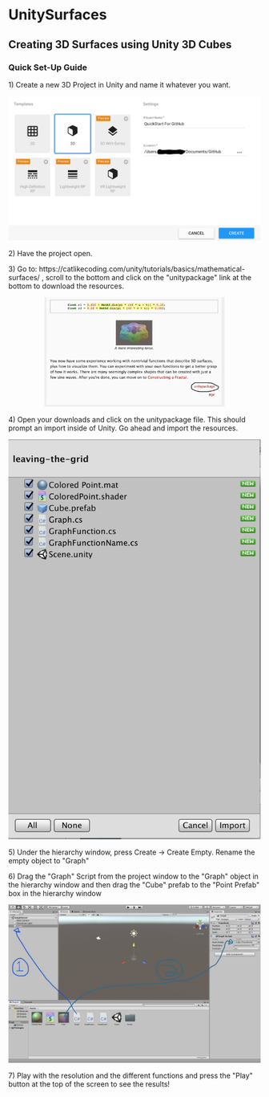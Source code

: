 # UnitySurfaces
## Creating 3D Surfaces using Unity 3D Cubes
### Quick Set-Up Guide
<p>1) Create a new 3D Project in Unity and name it whatever you want.</p>
<p align="center">
  <img width="720" src=ScreenShots/open.png>
</p>
<p>2) Have the project open.</p>
<p>3) Go to: https://catlikecoding.com/unity/tutorials/basics/mathematical-surfaces/ , scroll to the bottom and click on the "unitypackage" link at the bottom to download the resources.</p>
<p align="center">
  <img width="360" src=ScreenShots/webPage.png>
</p>
<p>4) Open your downloads and click on the unitypackage file. This should prompt an import inside of Unity. Go ahead and import the resources.</p>
<p align="center">
  <img width="720" src=ScreenShots/import.png>
</p>
<p>5) Under the hierarchy window, press Create -> Create Empty. Rename the empty object to "Graph"</p>
<p>6) Drag the "Graph" Script from the project window to the "Graph" object in the hierarchy window and then drag the "Cube" prefab to the "Point Prefab" box in the hierarchy window</p>
<p align="center">
  <img width="720"  src=ScreenShots/unity.png>
</p>
<p>7) Play with the resolution and the different functions and press the "Play" button at the top of the screen to see the results!</p>
